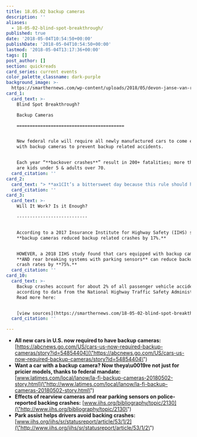 ```yaml
---
title: 18.05.02 backup cameras
description: ''
aliases:
  - 18-05-02-blind-spot-breakthrough/
published: true
date: '2018-05-04T10:54:50+00:00'
publishDate: '2018-05-04T10:54:50+00:00'
lastmod: '2018-05-04T13:17:36+00:00'
tags: []
post_author: []
section: quickreads
card_series: current events
color_palette_classname: dark-purple
background_image: >-
  https://smarthernews.com/wp-content/uploads/2018/05/devon-janse-van-rensburg-207479-unsplash-scaled.jpg
card_1:
  card_text: >-
    Blind Spot Breakthrough?  

    Backup Cameras

    =========================================


    New federal rule will require all newly manufactured cars to come equipped
    with backup cameras to prevent backup related accidents.


    Each year “**backover crashes**” result in 200+ fatalities; more than 50%
    are kids under 5 & adults over 70.
  card_citation: ''
card_2:
  card_text: "> **ax1CIt’s a bittersweet day because this rule should have been in place many years ago. Though his own life was short, my son Cameron inspired a regulation that will save the lives of countless others.”**n> n> Dr. Greg Gulbransen, a pediatrician who accidentally killed his 2-year-old son Cameron when he backed over him with his vehicle in 2002. His work led to "Cameron Gulbransen Kids. Transportation Safety Act of 2007', which eventually led to this new rule."
  card_citation: ''
card_3:
  card_text: >-
    Will It Work? Is it Enough?

    ---------------------------


    According to a 2017 Insurance Institute for Highway Safety (IIHS) study,
    **backup cameras reduced backup related crashes by 17%.**


    HOWEVER, a 2018 IIHS study found that cars equipped with backup cameras
    **AND rear breaking systems with parking sensors** can reduce backup related
    crash rates by **75%.**
  card_citation: ''
card_10:
  card_text: >-
    Backup crashes account for about 2% of all passenger vehicle accidents,
    according to data from the National Highway Traffic Safety Administration.
    Read more here:


    [view sources](https://smarthernews.com/18-05-02-blind-spot-breakthrough/)
  card_citation: ''

---
```

*   **All new cars in U.S. now required to have backup cameras:** [https://abcnews.go.com/US/cars-us-now-required-backup-cameras/story?id=54854404](\"https://abcnews.go.com/US/cars-us-now-required-backup-cameras/story?id=54854404\")
*   **Want a car with a backup camera? Now theya\\u0019re not just for pricier models, thanks to federal mandate:** [www.latimes.com/local/lanow/la-fi-backup-cameras-20180502-story.html](\"http://www.latimes.com/local/lanow/la-fi-backup-cameras-20180502-story.html\")
*   **Effects of rearview cameras and rear parking sensors on police-reported backing crashes:** [www.iihs.org/bibliography/topic/2130](\"http://www.iihs.org/bibliography/topic/2130\")
*   **Park assist helps drivers avoid backing crashes:** [www.iihs.org/iihs/sr/statusreport/article/53/1/2](\"http://www.iihs.org/iihs/sr/statusreport/article/53/1/2\")